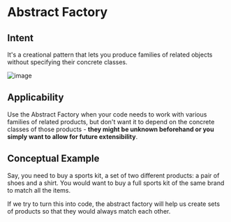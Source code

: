 # Abstract Factory

## Intent
It's a creational pattern that lets you produce families of related objects without specifying their concrete classes.

![image](https://user-images.githubusercontent.com/22435398/152313890-f55659ac-ddd4-4986-ac3e-33f93f1ba75a.png)

## Applicability
Use the Abstract Factory when your code needs to work with various families of related products, but don't want it to
depend on the concrete classes of those products - <b>they might be unknown beforehand or you simply want to allow for future
extensibility</b>.

## Conceptual Example
Say, you need to buy a sports kit, a set of two different products: a pair of shoes and a shirt.
You would want to buy a full sports kit of the same brand to match all the items.

If we try to turn this into code, the abstract factory will help us create sets of products so that they would always match each other.
